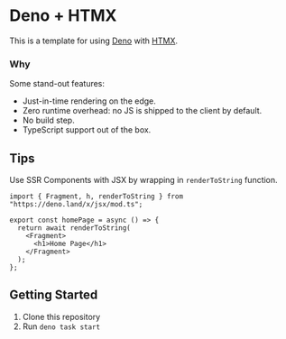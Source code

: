 # Deno + HTMX
This is a template for using [Deno](https://deno.land/) with [HTMX](https://htmx.org/).


### Why
Some stand-out features:

- Just-in-time rendering on the edge.
- Zero runtime overhead: no JS is shipped to the client by default.
- No build step.
- TypeScript support out of the box.

## Tips


Use SSR Components with JSX by wrapping in `renderToString` function.
```
import { Fragment, h, renderToString } from "https://deno.land/x/jsx/mod.ts";

export const homePage = async () => {
  return await renderToString(
    <Fragment>
      <h1>Home Page</h1>
    </Fragment>
  );
};

```
## Getting Started
1. Clone this repository
2. Run `deno task start`